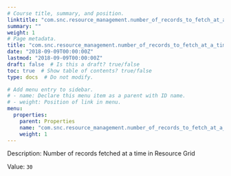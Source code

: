 ```yaml
---
# Course title, summary, and position.
linktitle: "com.snc.resource_management.number_of_records_to_fetch_at_a_time"
summary: ""
weight: 1
# Page metadata.
title: "com.snc.resource_management.number_of_records_to_fetch_at_a_time"
date: "2018-09-09T00:00:00Z"
lastmod: "2018-09-09T00:00:00Z"
draft: false  # Is this a draft? true/false
toc: true  # Show table of contents? true/false
type: docs  # Do not modify.

# Add menu entry to sidebar.
# - name: Declare this menu item as a parent with ID name.
# - weight: Position of link in menu.
menu:
  properties:
    parent: Properties
    name: "com.snc.resource_management.number_of_records_to_fetch_at_a_time"
    weight: 1
---
```


Description: Number of records fetched at a time in Resource Grid


Value: `30`